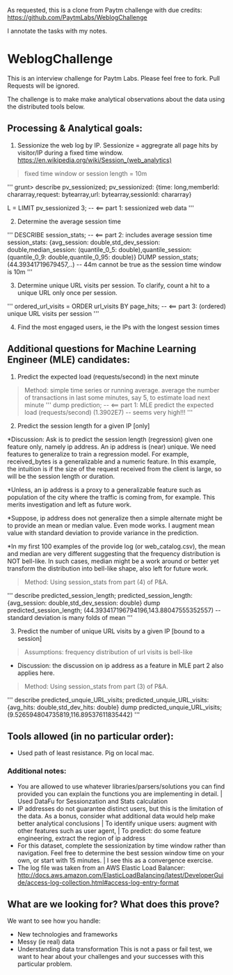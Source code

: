As requested, this is a clone from Paytm challenge with due credits: https://github.com/PaytmLabs/WeblogChallenge

I annotate the tasks with my notes.

# WeblogChallenge
This is an interview challenge for Paytm Labs. Please feel free to fork. Pull Requests will be ignored.

The challenge is to make make analytical observations about the data using the distributed tools below.

## Processing & Analytical goals:

1. Sessionize the web log by IP. Sessionize = aggregrate all page hits by visitor/IP during a fixed time window.
    https://en.wikipedia.org/wiki/Session_(web_analytics)

> fixed time window or session length = 10m

'''
grunt> describe pv_sessionized;
pv_sessionized: {time: long,memberId: chararray,request: bytearray,url: bytearray,sessionId: chararray}

L = LIMIT pv_sessionized 3; -- <== part 1: sessionized web data
'''

2. Determine the average session time

'''
DESCRIBE session_stats; -- <== part 2: includes average session time
session_stats: {avg_session: double,std_dev_session: double,median_session: (quantile_0_5: double),quantile_session: (quantile_0_9: double,quantile_0_95: double)}
DUMP session_stats; 
(44.39341719679457,..) -- 44m cannot be true as the session time window is 10m
'''

3. Determine unique URL visits per session. To clarify, count a hit to a unique URL only once per session.

'''
ordered_url_visits = ORDER url_visits BY page_hits;  -- <== part 3: (ordered) unique URL visits per session
'''

4. Find the most engaged users, ie the IPs with the longest session times

## Additional questions for Machine Learning Engineer (MLE) candidates:
1. Predict the expected load (requests/second) in the next minute

> Method: simple time series or running average. average the number of transactions in last some minutes, say 5, to estimate load next minute
'''
dump prediction; -- <== part 1: MLE predict the expected load (requests/second) 
(1.3902E7) -- seems very high!!!
'''

2. Predict the session length for a given IP [only]

*Discussion: Ask is to predict the session length (regression) given one feature only, namely ip address. An ip address is (near) unique. We need features to generalize to train a regression model. For example, received_bytes is a generalizable and a numeric feature. In this example, the intuition is if the size of the request received from the client is large, so will be the session length or duration.

*Unless, an ip address is a proxy to a generalizable feature such as population of the city where the traffic is coming from, for example. This merits investigation and left as future work.

*Suppose, ip address does not generalize then a simple alternate might be to provide an mean or median value. Even mode works. I augment mean value with standard deviation to provide variance in the prediction.

*In my first 100 examples of the provide log (or web_catalog.csv), the mean and median are very different suggesting that the frequency distribution is NOT bell-like. In such cases, median might be a work around or better yet transform the distribution into bell-like shape, also left for future work.

> Method: Using session_stats from part (4) of P&A.

'''
describe predicted_session_length;
predicted_session_length: {avg_session: double,std_dev_session: double}
dump predicted_session_length;
(44.393417196794196,143.88047555352557) -- standard deviation is many folds of mean
'''

3. Predict the number of unique URL visits by a given IP [bound to a session]

> Assumptions: frequency distribution of url visits is bell-like
* Discussion: the discussion on ip address as a feature in MLE part 2 also applies here.
> Method: Using session_stats from part (3) of P&A.

'''
describe predicted_unquie_URL_visits;
predicted_unquie_URL_visits: {avg_hits: double,std_dev_hits: double}
dump predicted_unquie_URL_visits;
(9.526594804735819,116.89537611835442)
'''

## Tools allowed (in no particular order):
- Used path of least resistance. Pig on local mac.

### Additional notes:
- You are allowed to use whatever libraries/parsers/solutions you can find provided you can explain the functions you are implementing in detail.
| Used DataFu for Sessionzation and Stats calculation
- IP addresses do not guarantee distinct users, but this is the limitation of the data. As a bonus, consider what additional data would help make better analytical conclusions
| To identify unique users: augment with other features such as user agent, 
| To predict: do some feature engineering, extract the region of ip address
- For this dataset, complete the sessionization by time window rather than navigation. Feel free to determine the best session window time on your own, or start with 15 minutes.
| I see this as a convergence exercise. 
- The log file was taken from an AWS Elastic Load Balancer:
http://docs.aws.amazon.com/ElasticLoadBalancing/latest/DeveloperGuide/access-log-collection.html#access-log-entry-format



## What are we looking for? What does this prove?

We want to see how you handle:
- New technologies and frameworks
- Messy (ie real) data
- Understanding data transformation
This is not a pass or fail test, we want to hear about your challenges and your successes with this particular problem.
